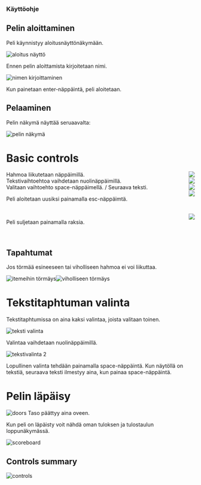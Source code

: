 ### Käyttöohje
## Pelin aloittaminen
Peli käynnistyy aloitusnäyttönäkymään.


![aloitus näyttö](https://github.com/emlyy/ot-harjoitustyo/blob/master/dokumentaatio/kuvat/start.png)

Ennen pelin aloittamista kirjoitetaan nimi.

![nimen kirjoittaminen](https://github.com/emlyy/ot-harjoitustyo/blob/master/dokumentaatio/kuvat/name_input.png)

Kun painetaan enter-näppäintä, peli aloitetaan.


## Pelaaminen

Pelin näkymä näyttää seruaavalta:


![pelin näkymä](https://github.com/emlyy/ot-harjoitustyo/blob/master/dokumentaatio/kuvat/game_view.png)


# Basic controls


<img align="right" src="https://github.com/emlyy/ot-harjoitustyo/blob/master/src/images/controls.png"> 
Hahmoa liikutetaan näppäimillä.
<br clear="right"/>


<img align="right" src="https://github.com/emlyy/ot-harjoitustyo/blob/master/src/images/controls-2.png">
Tekstivaihtoehtoa vaihdetaan nuolinäppäimillä.

<br clear="right"/>


<img align="right" src="https://github.com/emlyy/ot-harjoitustyo/blob/master/src/images/controls-5.png">
Valitaan vaihtoehto space-näppäimellä. / Seuraava teksti.

<br clear="right"/>



<img align="right" src="https://github.com/emlyy/ot-harjoitustyo/blob/master/src/images/controls-3.png">

Peli aloitetaan uusiksi painamalla esc-näppäimtä.

<br clear="right"/>




<img align="right" src="https://github.com/emlyy/ot-harjoitustyo/blob/master/dokumentaatio/kuvat/quit.png">

Peli suljetaan painamalla raksia.

<br clear="right"/>



## Tapahtumat

Jos törmää esineeseen tai viholliseen hahmoa ei voi liikuttaa.

![itemeihin törmäys](https://github.com/emlyy/ot-harjoitustyo/blob/master/dokumentaatio/kuvat/collision_item.png)![viholliseen törmäys](https://github.com/emlyy/ot-harjoitustyo/blob/master/dokumentaatio/kuvat/combat.png)

# Tekstitaphtuman valinta

Tekstitaphtumissa on aina kaksi valintaa, joista valitaan toinen.


![teksti valinta](https://github.com/emlyy/ot-harjoitustyo/blob/master/dokumentaatio/kuvat/toggle_text1.png)


Valintaa vaihdetaan nuolinäppäimillä.


![tekstivalinta 2](https://github.com/emlyy/ot-harjoitustyo/blob/master/dokumentaatio/kuvat/toggle_text2.png)


Lopullinen valinta tehdään painamalla space-näppäintä. Kun näytöllä on tekstiä, seuraava teksti ilmestyy aina, kun painaa space-näppäintä.


# Pelin läpäisy


![doors](https://github.com/emlyy/ot-harjoitustyo/blob/master/dokumentaatio/kuvat/doors.png) Taso päättyy aina oveen.


Kun peli on läpäisty voit nähdä oman tuloksen ja tulostaulun loppunäkymässä.


![scoreboard](https://github.com/emlyy/ot-harjoitustyo/blob/master/dokumentaatio/kuvat/scoreboard.png)

## Controls summary


![controls](https://github.com/emlyy/ot-harjoitustyo/blob/master/dokumentaatio/kuvat/all_controls.png)

